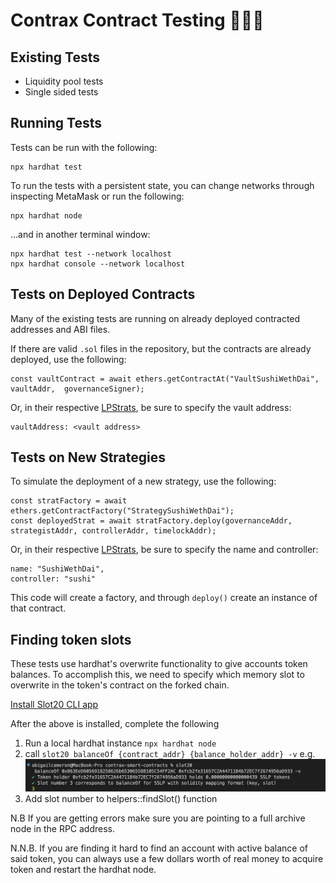 # Contrax Contract Testing 🧪🧪🧪

## Existing Tests
- Liquidity pool tests
- Single sided tests
  
## Running Tests

Tests can be run with the following:

```shell
npx hardhat test
```

To run the tests with a persistent state, you can change networks through inspecting MetaMask or run the following:

```shell
npx hardhat node
```

...and in another terminal window:

```shell
npx hardhat test --network localhost
npx hardhat console --network localhost
```

## Tests on Deployed Contracts

Many of the existing tests are running on already deployed contracted addresses and ABI files.

If there are valid `.sol` files in the repository, but the contracts are already deployed, use the following:

```shell
const vaultContract = await ethers.getContractAt("VaultSushiWethDai", vaultAddr,  governanceSigner);
```

Or, in their respective [LPStrats](test/LPStrats), be sure to specify the vault address:

```
vaultAddress: <vault address>
```

## Tests on New Strategies

To simulate the deployment of a new strategy, use the following:

```
const stratFactory = await ethers.getContractFactory("StrategySushiWethDai");
const deployedStrat = await stratFactory.deploy(governanceAddr, strategistAddr, controllerAddr, timelockAddr);
```

Or, in their respective [LPStrats](test/LPStrats), be sure to specify the name and controller:

```shell 
name: "SushiWethDai",
controller: "sushi"
```

This code will create a factory, and through `deploy()` create an instance of that contract.

## Finding token slots

These tests use hardhat's overwrite functionality to give accounts token balances. To accomplish this,
we need to specify which memory slot to overwrite in the token's contract on the forked chain. 

[Install Slot20 CLI app](https://github.com/kendricktan/slot20)

After the above is installed, complete the following
1) Run a local hardhat instance `npx hardhat node`
2) call `slot20 balanceOf {contract_addr} {balance_holder_addr} -v` 
e.g. ![alt text](slotExample.png "Logo Title Text 1")
3) Add slot number to helpers::findSlot() function 

N.B If you are getting errors make sure you are pointing to a full archive node in the RPC address. 

N.N.B. If you are finding it hard to find an account with active balance of said token, you can always use a few dollars worth of real money to acquire token and restart the hardhat node.


